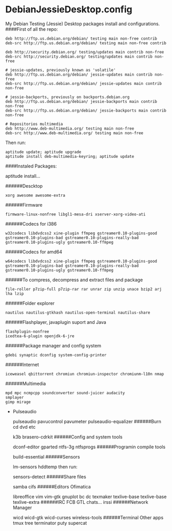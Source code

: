 DebianJessieDesktop.config
==========================
My Debian Testing (Jessie) Desktop packages install and configurations.
####First of all the repo:

    deb http://ftp.us.debian.org/debian/ testing main non-free contrib
    deb-src http://ftp.us.debian.org/debian/ testing main non-free contrib
      
    deb http://security.debian.org/ testing/updates main contrib non-free
    deb-src http://security.debian.org/ testing/updates main contrib non-free
      
    # jessie-updates, previously known as 'volatile'
    deb http://ftp.us.debian.org/debian/ jessie-updates main contrib non-free
    deb-src http://ftp.us.debian.org/debian/ jessie-updates main contrib non-free
      
    # jessie-backports, previously on backports.debian.org
    deb http://ftp.us.debian.org/debian/ jessie-backports main contrib non-free
    deb-src http://ftp.us.debian.org/debian/ jessie-backports main contrib non-free
      
    # Repositorios multimedia
    deb http://www.deb-multimedia.org/ testing main non-free
    deb-src http://www.deb-multimedia.org/ testing main non-free

Then run:

    aptitude update; aptitude upgrade
    aptitude install deb-multimedia-keyring; aptitude update
####Instaled Packages:

aptitude install...

######Descktop 

    xorg awesome awesome-extra
######Firmware

    firmware-linux-nonfree libgl1-mesa-dri xserver-xorg-video-ati
######Codecs for i386

    w32codecs libdvdcss2 xine-plugin ffmpeg gstreamer0.10-plugins-good gstreamer0.10-plugins-bad gstreamer0.10-plugins-really-bad gstreamer0.10-plugins-ugly gstreamer0.10-ffmpeg 
######Codecs for amd64

    w64codecs libdvdcss2 xine-plugin ffmpeg gstreamer0.10-plugins-good gstreamer0.10-plugins-bad gstreamer0.10-plugins-really-bad gstreamer0.10-plugins-ugly gstreamer0.10-ffmpeg
######To compress, decompress and extract files and package

    file-roller p7zip-full p7zip-rar rar unrar zip unzip unace bzip2 arj lha lzip 
######Folder explorer

    nautilus nautilus-gtkhash nautilus-open-terminal nautilus-share 
######Flashplayer, javaplugin suport and Java

    flashplugin-nonfree
    icedtea-6-plugin openjdk-6-jre
######Package manager and config system

    gdebi synaptic dconfig system-config-printer
######Internet

    iceweasel qbittorrent chromiun chromiun-inspector chromiunm-l10n nmap
######Multimedia

    mpd mpc ncmpcpp soundconverter sound-juicer audacity
    smplayer
    gimp mirage
* Pulseaudio

    pulseaudio pavucontrol pavumeter pulseaudio-equalizer
######Burn cd dvd etc

    k3b brasero-cdrkit
######Config and system tools

    dconf-editor gparted ntfs-3g ntfsprogs
######Programin compile tools

    build-essential
######Sensors

    lm-sensors hddtemp
then run:

    sensors-detect
######Share files

    samba cifs
######Editors Ofimatica

    libreoffice vim vim-gtk gnuplot bc dc texmaker texlive-base texlive-base texlive-extra
######IRC FCB GTL chats...
    irssi 
######Network Manager

    wicd wicd-gtk wicd-curses wireless-tools
######Terminal Other apps
    tmux tree terminator puty supercat 

